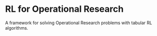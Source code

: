 # RL for Operational Research

A framework for solving Operational Research problems with tabular RL algorithms.